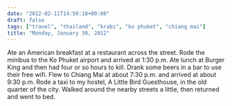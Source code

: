 ```yaml
---
date: "2012-02-11T14:50:18+00:00"
draft: false
tags: ["travel", "thailand", "krabi", "ko phuket", "chiang mai"]
title: "Monday, January 30, 2012"
---
```

Ate an American breakfast at a restaurant across the street. Rode the minibus to the Ko Phuket airport and arrived at 1:30 p.m. Ate lunch at Burger King and then had four or so hours to kill. Drank some beers in a bar to use their free wifi. Flew to Chiang Mai at about 7:30 p.m. and arrived at about 9:30 p.m. Rode a taxi to my hostel, A Little Bird Guesthouse, in the old quarter of the city. Walked around the nearby streets a little, then returned and went to bed.

